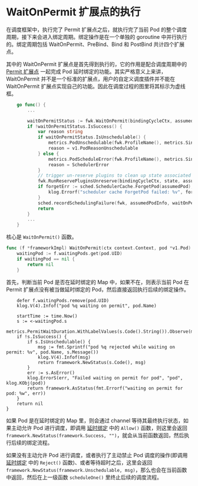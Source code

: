 # WaitOnPermit 扩展点的执行 #

在调度框架中，执行完了 Permit 扩展点之后，就执行完了当前 Pod 的整个调度周期，接下来会进入绑定周期。绑定操作是在一个单独的 goroutine 中并行执行的。绑定周期包括 WaitOnPermit、PreBind、Bind 和 PostBind 共计四个扩展点。

其中的 WaitOnPermit 扩展点是首先得到执行的，它的作用是配合调度周期中的 [Permit 扩展点](permit.md) 一起完成 Pod 延时绑定的功能。其实严格意义上来讲，WaitOnPermit 并不是一个标准的扩展点，用户的自定义调度插件并不能在 WaitOnPermit 扩展点实现自己的功能。因此在调度过程的图里将其标示为虚线框。

``` go
	go func() {
        ...

		waitOnPermitStatus := fwk.WaitOnPermit(bindingCycleCtx, assumedPod)
		if !waitOnPermitStatus.IsSuccess() {
			var reason string
			if waitOnPermitStatus.IsUnschedulable() {
				metrics.PodUnschedulable(fwk.ProfileName(), metrics.SinceInSeconds(start))
				reason = v1.PodReasonUnschedulable
			} else {
				metrics.PodScheduleError(fwk.ProfileName(), metrics.SinceInSeconds(start))
				reason = SchedulerError
			}
			// trigger un-reserve plugins to clean up state associated with the reserved Pod
			fwk.RunReservePluginsUnreserve(bindingCycleCtx, state, assumedPod, scheduleResult.SuggestedHost)
			if forgetErr := sched.SchedulerCache.ForgetPod(assumedPod); forgetErr != nil {
				klog.Errorf("scheduler cache ForgetPod failed: %v", forgetErr)
			}
			sched.recordSchedulingFailure(fwk, assumedPodInfo, waitOnPermitStatus.AsError(), reason, "")
			return
		}
        ...
    }
```

核心是 `WaitOnPermit()` 函数。

``` go
func (f *frameworkImpl) WaitOnPermit(ctx context.Context, pod *v1.Pod) (status *framework.Status) {
	waitingPod := f.waitingPods.get(pod.UID)
	if waitingPod == nil {
		return nil
	}
```

首先，判断当前 Pod 是否在延时绑定的 Map 中，如果不在，则表示当前 Pod 在 Permit 扩展点没有被当做延时绑定的 Pod，然后直接返回执行后续的绑定操作。

```
	defer f.waitingPods.remove(pod.UID)
	klog.V(4).Infof("pod %q waiting on permit", pod.Name)

	startTime := time.Now()
	s := <-waitingPod.s
	metrics.PermitWaitDuration.WithLabelValues(s.Code().String()).Observe(metrics.SinceInSeconds(startTime))
	if !s.IsSuccess() {
		if s.IsUnschedulable() {
			msg := fmt.Sprintf("pod %q rejected while waiting on permit: %v", pod.Name, s.Message())
			klog.V(4).Infof(msg)
			return framework.NewStatus(s.Code(), msg)
		}
		err := s.AsError()
		klog.ErrorS(err, "Failed waiting on permit for pod", "pod", klog.KObj(pod))
		return framework.AsStatus(fmt.Errorf("waiting on permit for pod: %w", err))
	}
	return nil
}
```

如果 Pod 是在延时绑定的 Map 里，则会通过 channel 等待其最终执行状态，如果主动允许 Pod 进行调度，即调用 [延时绑定](waiting-pod.md) 中的 `Allow()` 函数，则这里会返回 `framework.NewStatus(framework.Success, "")`，就会从当前函数返回，然后执行后续的绑定流程。

如果没有主动允许 Pod 进行调度，或者执行了主动禁止 Pod 调度的操作(即调用 [延时绑定](waiting-pod.md) 中的 `Reject()` 函数)、或者等待超时之后，这里会返回 `framework.NewStatus(framework.Unschedulable, msg)`，那么也会在当前函数中返回，然后在上一级函数 `scheduleOne()` 里终止后续的调度流程。
